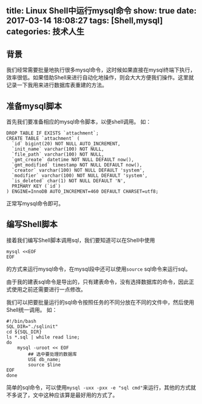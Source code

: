 title: Linux Shell中运行mysql命令
show: true
date: 2017-03-14 18:08:27
tags: [Shell,mysql]
categories: 技术人生
---

## 背景
我们经常需要批量地执行很多mysql命令，这时候如果直接在mysql终端下执行，效率很低。如果借助Shell来进行自动化地操作，则会大大方便我们操作。这里就记录一下我用来进行数据库表重建的方法。

## 准备mysql脚本
首先我们要准备相应的mysql命令脚本，以便shell调用。
如：
```
DROP TABLE IF EXISTS `attachment`;
CREATE TABLE `attachment` (
  `id` bigint(20) NOT NULL AUTO_INCREMENT,
  `init_name` varchar(100) NOT NULL,
  `file_path` varchar(100) NOT NULL,
  `gmt_create` datetime NOT NULL DEFAULT now(),
  `gmt_modified` timestamp NOT NULL DEFAULT now(),
  `creator` varchar(100) NOT NULL DEFAULT 'system',
  `modifier` varchar(100) NOT NULL DEFAULT 'system',
  `is_deleted` char(1) NOT NULL DEFAULT 'N',
  PRIMARY KEY (`id`)
) ENGINE=InnoDB AUTO_INCREMENT=460 DEFAULT CHARSET=utf8;
```
正常写mysql命令即可。

<!--more-->

## 编写Shell脚本
接着我们编写Shell脚本调用sql，我们要知道可以在Shell中使用
```
mysql <<EOF
EOF
```
的方式来运行mysql命令，在mysql段中还可以使用`source` sql命令来运行sql。

由于我的建表sql命令是导出的，只有建表命令，没有选择数据库的命令，因此正式使用之前还需要进行一点修改。

我们可以把要批量运行的sql命令按照任务的不同分放在不同的文件中，然后使用Shell统一调用。
如：
```
#!/bin/bash
SQL_DIR="./sqlinit"
cd ${SQL_DIR}
ls *.sql | while read line;
do
    mysql -uroot << EOF
        ## 选中要处理的数据库
        USE db_name; 
        source $line
EOF
done
```

简单的sql命令，可以使用`mysql -uxx -pxx -e "sql cmd"`来运行，其他的方式就不多说了，文中这种应该算是最好用的方式了。

